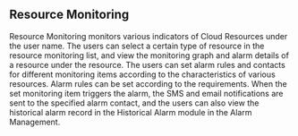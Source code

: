 ## Resource Monitoring
Resource Monitoring monitors various indicators of Cloud Resources under the user name. The users can select a certain type of resource in the resource monitoring list, and view the monitoring graph and alarm details of a resource under the resource. The users can set alarm rules and contacts for different monitoring items according to the characteristics of various resources. Alarm rules can be set according to the requirements. When the set monitoring item triggers the alarm, the SMS and email notifications are sent to the specified alarm contact, and the users can also view the historical alarm record in the Historical Alarm module in the Alarm Management.
